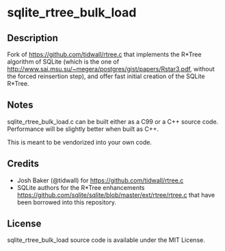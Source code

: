 # sqlite_rtree_bulk_load

## Description

Fork of https://github.com/tidwall/rtree.c that implements the R\*Tree
algorithm of SQLite (which is the one of http://www.sai.msu.su/~megera/postgres/gist/papers/Rstar3.pdf,
without the forced reinsertion step), and offer fast initial creation of the
SQLite R*Tree.

## Notes

sqlite_rtree_bulk_load.c can be built either as a C99 or a C++ source code.
Performance will be slightly better when built as C++.

This is meant to be vendorized into your own code.

## Credits

- Josh Baker (@tidwall) for https://github.com/tidwall/rtree.c
- SQLite authors for the R*Tree enhancements
  https://github.com/sqlite/sqlite/blob/master/ext/rtree/rtree.c that have
  been borrowed into this repository.

## License

sqlite_rtree_bulk_load source code is available under the MIT License.
